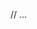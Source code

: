 <template>
  <AppTextArea
    v-model="text"
    placeholder="Text here"
    label="Label"
    :rows="2"
    :is-disabled="false"
    required
    :is-error
    :error-list
  />
</template>

// ...

<script setup lang="ts">
  import { ref, computed } from 'vue';
  import {AppTextArea} from '@/components/AppTextArea.vue';

  const text = ref<string>('');
  const isError = computed<boolean>(() => text.value === '');
  const errorList = computed<Array<string> | undefined>(() => isError.value ? ['Must be filled'] : undefined);
</script>
